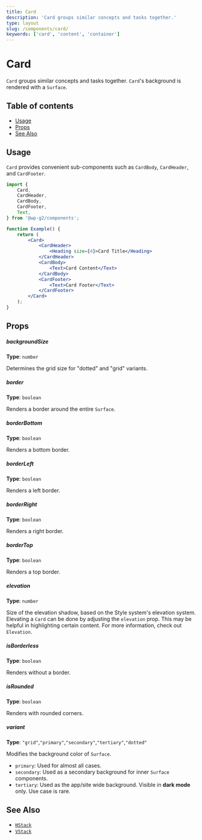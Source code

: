 ```yaml
---
title: Card
description: 'Card groups similar concepts and tasks together.'
type: layout
slug: /components/card/
keywords: ['card', 'content', 'container']
---
```


# Card

`Card` groups similar concepts and tasks together. `Card`'s background is rendered with a `Surface`.

## Table of contents

<!-- START doctoc generated TOC please keep comment here to allow auto update -->
<!-- DON'T EDIT THIS SECTION, INSTEAD RE-RUN doctoc TO UPDATE -->

-   [Usage](#usage)
-   [Props](#props)
-   [See Also](#see-also)

<!-- END doctoc generated TOC please keep comment here to allow auto update -->

<!-- Automatically Generated. DO NOT EDIT THIS FILE. -->
<!-- Instead, edit packages/website/src/docs/components/layout/card.mdx -->

<!-- props -->

<!-- Automatically Generated -->

## Usage

`Card` provides convenient sub-components such as `CardBody`, `CardHeader`, and `CardFooter`.

```jsx live
import {
	Card,
	CardHeader,
	CardBody,
	CardFooter,
	Text,
} from '@wp-g2/components';

function Example() {
	return (
		<Card>
			<CardHeader>
				<Heading size={4}>Card Title</Heading>
			</CardHeader>
			<CardBody>
				<Text>Card Content</Text>
			</CardBody>
			<CardFooter>
				<Text>Card Footer</Text>
			</CardFooter>
		</Card>
	);
}
```

## Props

##### backgroundSize

**Type**: `number`

Determines the grid size for "dotted" and "grid" variants.

##### border

**Type**: `boolean`

Renders a border around the entire `Surface`.

##### borderBottom

**Type**: `boolean`

Renders a bottom border.

##### borderLeft

**Type**: `boolean`

Renders a left border.

##### borderRight

**Type**: `boolean`

Renders a right border.

##### borderTop

**Type**: `boolean`

Renders a top border.

##### elevation

**Type**: `number`

Size of the elevation shadow, based on the Style system's elevation system.
Elevating a `Card` can be done by adjusting the `elevation` prop. This may be helpful in highlighting certain content. For more information, check out `Elevation`.

##### isBorderless

**Type**: `boolean`

Renders without a border.

##### isRounded

**Type**: `boolean`

Renders with rounded corners.

##### variant

**Type**: `"grid"`,`"primary"`,`"secondary"`,`"tertiary"`,`"dotted"`

Modifies the background color of `Surface`.

-   `primary`: Used for almost all cases.
-   `secondary`: Used as a secondary background for inner `Surface` components.
-   `tertiary`: Used as the app/site wide background. Visible in **dark mode** only. Use case is rare.
    <!-- /Automatically Generated -->
    <!-- /props -->

## See Also

-   [`HStack`](../hstack/)
-   [`VStack`](../vstack/)
